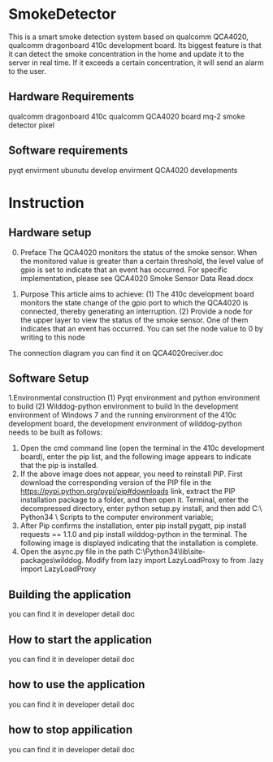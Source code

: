 # SmokeDetector

This is a smart smoke detection system based on qualcomm QCA4020, qualcomm dragonboard 410c development board. 
Its biggest feature is that it can detect the smoke concentration in the home and update it to the server in real time.
If it exceeds a certain concentration, it will send an alarm to the user. 

Hardware Requirements 
-------
qualcomm dragonboard 410c
qualcomm QCA4020 board
mq-2 smoke detector
pixel

Software requirements 
------
pyqt envirment
ubunutu develop envirment
QCA4020 developments 

Instruction
==========

Hardware setup
------
0. Preface
The QCA4020 monitors the status of the smoke sensor. When the monitored value is greater than a certain threshold, the level value of gpio is set to indicate that an event has occurred. For specific implementation, please see QCA4020 Smoke Sensor Data Read.docx

1. Purpose
This article aims to achieve:
(1) The 410c development board monitors the state change of the gpio port to which the QCA4020 is connected, thereby generating an interruption.
(2) Provide a node for the upper layer to view the status of the smoke sensor. One of them indicates that an event has occurred. You can set the node value to 0 by writing to this node

The connection diagram you can find it on QCA4020reciver.doc 

Software Setup
----------
1.Environmental construction
(1) Pyqt environment and python environment to build
(2) Wilddog-python environment to build
In the development environment of Windows 7 and the running environment of the 410c development board, the development environment of wilddog-python needs to be built as follows:
1. Open the cmd command line (open the terminal in the 410c development board), enter the pip list, and the following image appears to indicate that the pip is installed.
2. If the above image does not appear, you need to reinstall PIP. First download the corresponding version of the PIP file in the https://pypi.python.org/pypi/pip#downloads link, extract the PIP installation package to a folder, and then open it. Terminal, enter the decompressed directory, enter python setup.py install, and then add C:\ Python34 \ Scripts to the computer environment variable;
3. After Pip confirms the installation, enter pip install pygatt, pip install requests == 1.1.0 and pip install wilddog-python in the terminal. The following image is displayed indicating that the installation is complete.
4. Open the async.py file in the path C:\Python34\lib\site-packages\wilddog. Modify from lazy import LazyLoadProxy to from .lazy import LazyLoadProxy


Building the application
----------
you can find it in developer detail doc

How to start the application
----------
you can find it in developer detail doc

how to use the application
----------
you can find it in developer detail doc

how to stop appilication
----------
you can find it in developer detail doc










